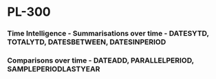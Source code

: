 # PL-300

### Time Intelligence - Summarisations over time - DATESYTD, TOTALYTD, DATESBETWEEN, DATESINPERIOD

### Comparisons over time - DATEADD, PARALLELPERIOD, SAMPLEPERIODLASTYEAR
